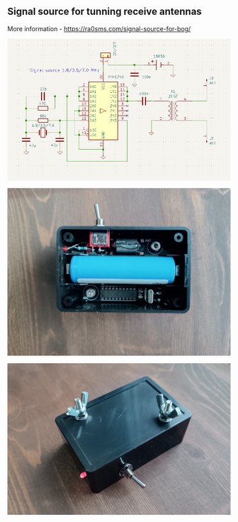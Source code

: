 ## Signal source for tunning receive antennas

More information - https://ra0sms.com/signal-source-for-bog/

![signal_source_schema](KiCad/signal_source/signal_source_schema.png)



![1](pics/1.jpg)

![1](pics/2.jpg)





